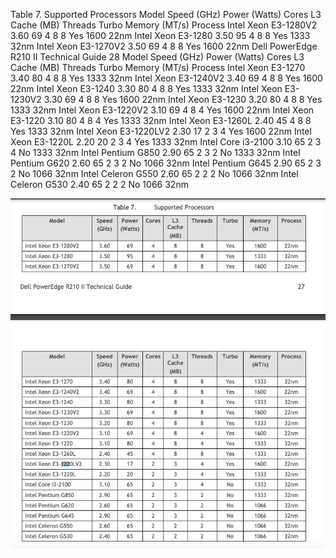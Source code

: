 Table 7. Supported Processors Model Speed (GHz) Power (Watts) Cores L3 Cache (MB) Threads Turbo Memory (MT/s) Process Intel Xeon E3-1280V2 3.60 69 4 8 8 Yes 1600 22nm Intel Xeon E3-1280 3.50 95 4 8 8 Yes 1333 32nm Intel Xeon E3-1270V2 3.50 69 4 8 8 Yes 1600 22nm Dell PowerEdge R210 II Technical Guide 28 Model Speed (GHz) Power (Watts) Cores L3 Cache (MB) Threads Turbo Memory (MT/s) Process Intel Xeon E3-1270 3.40 80 4 8 8 Yes 1333 32nm Intel Xeon E3-1240V2 3.40 69 4 8 8 Yes 1600 22nm Intel Xeon E3-1240 3.30 80 4 8 8 Yes 1333 32nm Intel Xeon E3-1230V2 3.30 69 4 8 8 Yes 1600 22nm Intel Xeon E3-1230 3.20 80 4 8 8 Yes 1333 32nm Intel Xeon E3-1220V2 3.10 69 4 8 4 Yes 1600 22nm Intel Xeon E3-1220 3.10 80 4 8 4 Yes 1333 32nm Intel Xeon E3-1260L 2.40 45 4 8 8 Yes 1333 32nm Intel Xeon E3-1220LV2 2.30 17 2 3 4 Yes 1600 22nm Intel Xeon E3-1220L 2.20 20 2 3 4 Yes 1333 32nm Intel Core i3-2100 3.10 65 2 3 4 No 1333 32nm Intel Pentium G850 2.90 65 2 3 2 No 1333 32nm Intel Pentium G620 2.60 65 2 3 2 No 1066 32nm Intel Pentium G645 2.90 65 2 3 2 No 1066 32nm Intel Celeron G550 2.60 65 2 2 2 No 1066 32nm Intel Celeron G530 2.40 65 2 2 2 No 1066 32nm

![](attachments/Pasted%20image%2020240511143729.png)